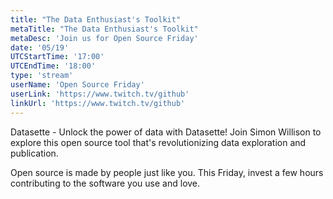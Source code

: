 ```yaml
---
title: "The Data Enthusiast's Toolkit"
metaTitle: "The Data Enthusiast's Toolkit"
metaDesc: 'Join us for Open Source Friday'
date: '05/19'
UTCStartTime: '17:00'
UTCEndTime: '18:00'
type: 'stream'
userName: 'Open Source Friday'
userLink: 'https://www.twitch.tv/github'
linkUrl: 'https://www.twitch.tv/github'
---
```


Datasette - Unlock the power of data with Datasette! Join Simon Willison to explore this open source tool that's revolutionizing data exploration and publication.

Open source is made by people just like you. This Friday, invest a few hours contributing to the software you use and love.
